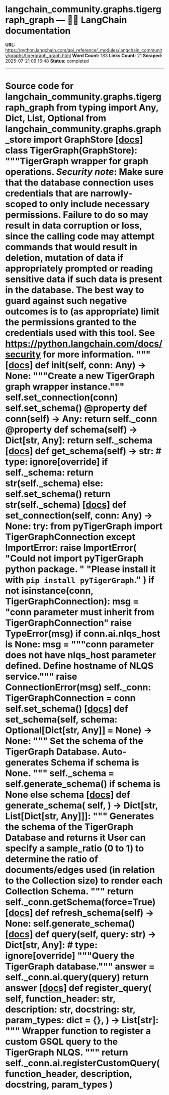 # langchain_community.graphs.tigergraph_graph — 🦜🔗 LangChain  documentation

**URL:** https://python.langchain.com/api_reference/_modules/langchain_community/graphs/tigergraph_graph.html
**Word Count:** 183
**Links Count:** 21
**Scraped:** 2025-07-21 09:16:48
**Status:** completed

---

# Source code for langchain\_community.graphs.tigergraph\_graph               from typing import Any, Dict, List, Optional          from langchain_community.graphs.graph_store import GraphStore                              [[docs]](https://python.langchain.com/api_reference/community/graphs/langchain_community.graphs.tigergraph_graph.TigerGraph.html#langchain_community.graphs.tigergraph_graph.TigerGraph)     class TigerGraph(GraphStore):         """TigerGraph wrapper for graph operations.              *Security note*: Make sure that the database connection uses credentials             that are narrowly-scoped to only include necessary permissions.             Failure to do so may result in data corruption or loss, since the calling             code may attempt commands that would result in deletion, mutation             of data if appropriately prompted or reading sensitive data if such             data is present in the database.             The best way to guard against such negative outcomes is to (as appropriate)             limit the permissions granted to the credentials used with this tool.                  See https://python.langchain.com/docs/security for more information.         """                         [[docs]](https://python.langchain.com/api_reference/community/graphs/langchain_community.graphs.tigergraph_graph.TigerGraph.html#langchain_community.graphs.tigergraph_graph.TigerGraph.__init__)         def __init__(self, conn: Any) -> None:             """Create a new TigerGraph graph wrapper instance."""             self.set_connection(conn)             self.set_schema()                             @property         def conn(self) -> Any:             return self._conn              @property         def schema(self) -> Dict[str, Any]:             return self._schema                         [[docs]](https://python.langchain.com/api_reference/community/graphs/langchain_community.graphs.tigergraph_graph.TigerGraph.html#langchain_community.graphs.tigergraph_graph.TigerGraph.get_schema)         def get_schema(self) -> str:  # type: ignore[override]             if self._schema:                 return str(self._schema)             else:                 self.set_schema()                 return str(self._schema)                                        [[docs]](https://python.langchain.com/api_reference/community/graphs/langchain_community.graphs.tigergraph_graph.TigerGraph.html#langchain_community.graphs.tigergraph_graph.TigerGraph.set_connection)         def set_connection(self, conn: Any) -> None:             try:                 from pyTigerGraph import TigerGraphConnection             except ImportError:                 raise ImportError(                     "Could not import pyTigerGraph python package. "                     "Please install it with `pip install pyTigerGraph`."                 )                  if not isinstance(conn, TigerGraphConnection):                 msg = "**conn** parameter must inherit from TigerGraphConnection"                 raise TypeError(msg)                  if conn.ai.nlqs_host is None:                 msg = """**conn** parameter does not have nlqs_host parameter defined.                          Define hostname of NLQS service."""                 raise ConnectionError(msg)                  self._conn: TigerGraphConnection = conn             self.set_schema()                                        [[docs]](https://python.langchain.com/api_reference/community/graphs/langchain_community.graphs.tigergraph_graph.TigerGraph.html#langchain_community.graphs.tigergraph_graph.TigerGraph.set_schema)         def set_schema(self, schema: Optional[Dict[str, Any]] = None) -> None:             """             Set the schema of the TigerGraph Database.             Auto-generates Schema if **schema** is None.             """             self._schema = self.generate_schema() if schema is None else schema                                        [[docs]](https://python.langchain.com/api_reference/community/graphs/langchain_community.graphs.tigergraph_graph.TigerGraph.html#langchain_community.graphs.tigergraph_graph.TigerGraph.generate_schema)         def generate_schema(             self,         ) -> Dict[str, List[Dict[str, Any]]]:             """             Generates the schema of the TigerGraph Database and returns it             User can specify a **sample_ratio** (0 to 1) to determine the             ratio of documents/edges used (in relation to the Collection size)             to render each Collection Schema.             """             return self._conn.getSchema(force=True)                                        [[docs]](https://python.langchain.com/api_reference/community/graphs/langchain_community.graphs.tigergraph_graph.TigerGraph.html#langchain_community.graphs.tigergraph_graph.TigerGraph.refresh_schema)         def refresh_schema(self) -> None:             self.generate_schema()                                        [[docs]](https://python.langchain.com/api_reference/community/graphs/langchain_community.graphs.tigergraph_graph.TigerGraph.html#langchain_community.graphs.tigergraph_graph.TigerGraph.query)         def query(self, query: str) -> Dict[str, Any]:  # type: ignore[override]             """Query the TigerGraph database."""             answer = self._conn.ai.query(query)             return answer                                        [[docs]](https://python.langchain.com/api_reference/community/graphs/langchain_community.graphs.tigergraph_graph.TigerGraph.html#langchain_community.graphs.tigergraph_graph.TigerGraph.register_query)         def register_query(             self,             function_header: str,             description: str,             docstring: str,             param_types: dict = {},         ) -> List[str]:             """             Wrapper function to register a custom GSQL query to the TigerGraph NLQS.             """             return self._conn.ai.registerCustomQuery(                 function_header, description, docstring, param_types             )